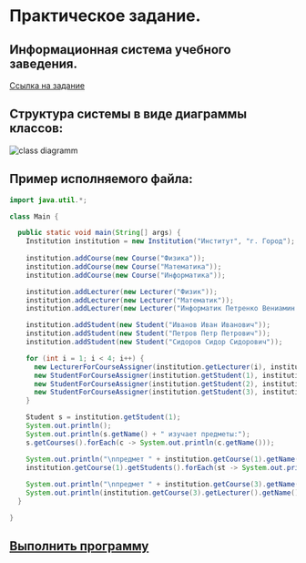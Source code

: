 # Практическое задание.
## Информационная система учебного заведения.

[Ссылка на задание](https://docs.google.com/document/d/1COj5FSznQYb5yC-z6eeu6ggpT8VijWzjwsvZ0ugukN8/edit?usp=drivesdk)

## Структура системы в виде диаграммы классов:

![class diagramm](http://www.plantuml.com/plantuml/img/POv12e0m30JlVKK_q2z8mPFWpHUK6hLGMqWs_rUm5i7ZJdQMU45Ww9bDp474JaMGe4YrDB90LofeQQO8PU8MnweiPCn7izMveLk_GpD-l0-Rfs5TfWsk3xsKqtxSkDSzbVL-_m80)

## Пример исполняемого файла:

```Java
import java.util.*;

class Main {

  public static void main(String[] args) {
    Institution institution = new Institution("Институт", "г. Город");
    
    institution.addCourse(new Course("Физика"));
    institution.addCourse(new Course("Математика"));
    institution.addCourse(new Course("Информатика"));

    institution.addLecturer(new Lecturer("Физик"));
    institution.addLecturer(new Lecturer("Математик"));
    institution.addLecturer(new Lecturer("Информатик Петренко Вениамин Фёдорович"));

    institution.addStudent(new Student("Иванов Иван Иванович"));
    institution.addStudent(new Student("Петров Петр Петрович"));
    institution.addStudent(new Student("Сидоров Сидор Сидорович"));

    for (int i = 1; i < 4; i++) {
      new LecturerForCourseAssigner(institution.getLecturer(i), institution.getCourse(i)).assign();
      new StudentForCourseAssigner(institution.getStudent(1), institution.getCourse(i)).assign();
      new StudentForCourseAssigner(institution.getStudent(2), institution.getCourse(i)).assign();
      new StudentForCourseAssigner(institution.getStudent(3), institution.getCourse(i)).assign();
    }

    Student s = institution.getStudent(1);
    System.out.println();
    System.out.println(s.getName() + " изучает предметы:");
    s.getCourses().forEach(c -> System.out.println(c.getName()));

    System.out.println("\nпредмет " + institution.getCourse(1).getName() + " изучают:\n");
    institution.getCourse(1).getStudents().forEach(st -> System.out.println(st.getName()));
    
    System.out.println("\nпредмет " + institution.getCourse(3).getName() + " ведёт:");
    System.out.println(institution.getCourse(3).getLecturer().getName());
  }

}
```

## [Выполнить программу](https://institution.dmitrysar.repl.run/)

